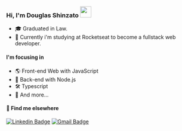 ### Hi, I'm Douglas Shinzato <img src="https://media.giphy.com/media/hvRJCLFzcasrR4ia7z/giphy.gif" width="30" >

- 🎓 Graduated in Law.
- 🚀 Currently i'm studying at Rocketseat to become a fullstack web developer.

#### I'm focusing in
- 🌎 Front-end Web with JavaScript
- 📡 Back-end with Node.js
- 🛠️ Typescript
- 🧰 And more...


#### 💬 Find me elsewhere

[![Linkedin Badge](https://img.shields.io/badge/-Linkedin-blue?style=flat-square&logo=Linkedin&logoColor=white&link=https://www.linkedin.com/in/douglasshinzato)](https://www.linkedin.com/in/douglasshinzato) 
[![Gmail Badge](https://img.shields.io/badge/-shinzato.douglas@gmail.com-c14438?style=flat-square&logo=Gmail&logoColor=white&link=mailto:shinzato.douglas@gmail.com)](mailto:shinzato.douglas@gmail.com)

